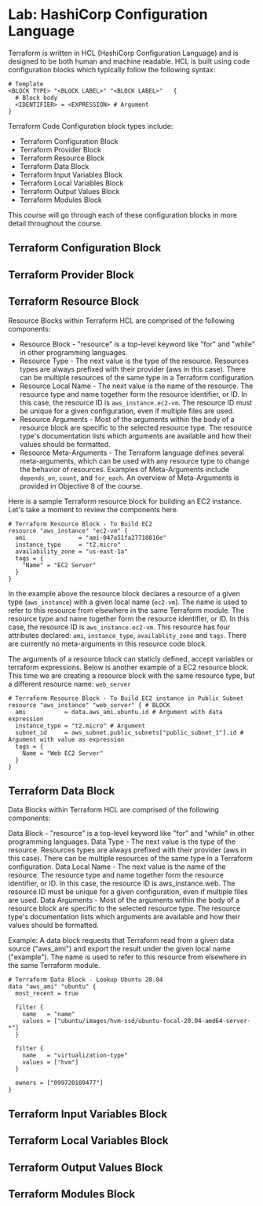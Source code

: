 # Lab: HashiCorp Configuration Language

Terraform is written in HCL (HashiCorp Configuration Language) and is designed to be both human and machine readable. HCL is built using code configuration blocks which typically follow the following syntax:

```hcl
# Template
<BLOCK TYPE> "<BLOCK LABEL>" "<BLOCK LABEL>"   {
  # Block body
  <IDENTIFIER> = <EXPRESSION> # Argument
}
```

Terraform Code Configuration block types include:

- Terraform Configuration Block
- Terraform Provider Block
- Terraform Resource Block
- Terraform Data Block
- Terraform Input Variables Block
- Terraform Local Variables Block
- Terraform Output Values Block
- Terraform Modules Block

This course will go through each of these configuration blocks in more detail throughout the course.

## Terraform Configuration Block

## Terraform Provider Block

## Terraform Resource Block

Resource Blocks within Terraform HCL are comprised of the following components:

- Resource Block - "resource" is a top-level keyword like "for" and "while" in other programming languages.
- Resource Type - The next value is the type of the resource. Resources types are always prefixed with their provider (aws in this case). There can be multiple resources of the same type in a Terraform configuration.
- Resource Local Name - The next value is the name of the resource. The resource type and name together form the resource identifier, or ID. In this case, the resource ID is `aws_instance.ec2-vm`. The resource ID must be unique for a given configuration, even if multiple files are used.
- Resource Arguments - Most of the arguments within the body of a resource block are specific to the selected resource type. The resource type's documentation lists which arguments are available and how their values should be formatted.
- Resource Meta-Arguments - The Terraform language defines several meta-arguments, which can be used with any resource type to change the behavior of resources. Examples of Meta-Arguments include `depends_on`, `count`, and `for_each`. An overview of Meta-Arguments is provided in Objective 8 of the course.

Here is a sample Terraform resource block for building an EC2 instance. Let's take a moment to review the components here.

```hcl
# Terraform Resource Block - To Build EC2
resource "aws_instance" "ec2-vm" {
  ami               = "ami-047a51fa27710816e"
  instance_type     = "t2.micro"
  availability_zone = "us-east-1a"
  tags = {
    "Name" = "EC2 Server"
  }
}
```

In the example above the resource block declares a resource of a given type (`aws_instance`) with a given local name (`ec2-vm`). The name is used to refer to this resource from elsewhere in the same Terraform module. The resource type and name together form the resource identifier, or ID. In this case, the resource ID is `aws_instance.ec2-vm`. This resource has four attributes declared: `ami`, `instance_type`, `availablity_zone` and `tags`. There are currently no meta-arguments in this resource code block.

The arguments of a resource block can staticly defined, accept variables or terraform expressions. Below is another example of a EC2 resource block. This time we are creating a resource block with the same resource type, but a different resource name: `web_server`

```hcl
# Terraform Resource Block - To Build EC2 instance in Public Subnet
resource "aws_instance" "web_server" { # BLOCK
  ami           = data.aws_ami.ubuntu.id # Argument with data expression
  instance_type = "t2.micro" # Argument
  subnet_id     = aws_subnet.public_subnets["public_subnet_1"].id # Argument with value as expression
  tags = {
    Name = "Web EC2 Server"
  }
}
```

## Terraform Data Block

Data Blocks within Terraform HCL are comprised of the following components:

Data Block - "resource" is a top-level keyword like "for" and "while" in other programming languages.
Data Type - The next value is the type of the resource. Resources types are always prefixed with their provider (aws in this case). There can be multiple resources of the same type in a Terraform configuration.
Data Local Name - The next value is the name of the resource. The resource type and name together form the resource identifier, or ID. In this case, the resource ID is aws_instance.web. The resource ID must be unique for a given configuration, even if multiple files are used.
Data Arguments - Most of the arguments within the body of a resource block are specific to the selected resource type. The resource type's documentation lists which arguments are available and how their values should be formatted.

Example:
A data block requests that Terraform read from a given data source ("aws_ami") and export the result under the given local name ("example"). The name is used to refer to this resource from elsewhere in the same Terraform module.

```hcl
# Terraform Data Block - Lookup Ubuntu 20.04
data "aws_ami" "ubuntu" {
  most_recent = true

  filter {
    name   = "name"
    values = ["ubuntu/images/hvm-ssd/ubuntu-focal-20.04-amd64-server-*"]
  }

  filter {
    name   = "virtualization-type"
    values = ["hvm"]
  }

  owners = ["099720109477"]
}
```

## Terraform Input Variables Block

## Terraform Local Variables Block

## Terraform Output Values Block

## Terraform Modules Block
